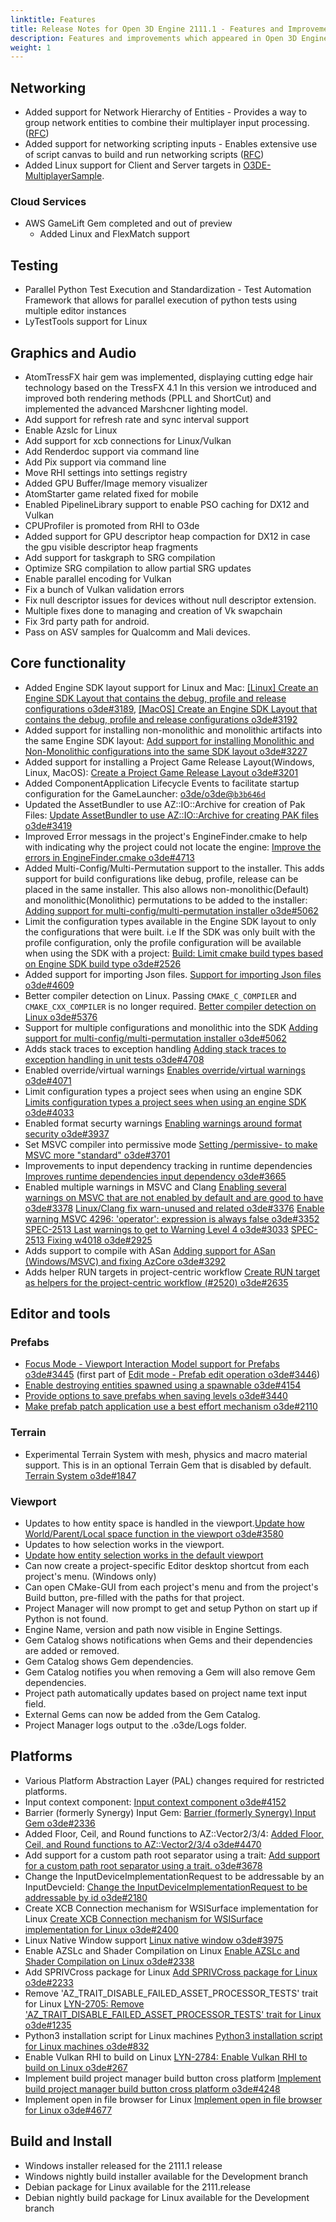 ```yaml
---
linktitle: Features
title: Release Notes for Open 3D Engine 2111.1 - Features and Improvements
description: Features and improvements which appeared in Open 3D Engine release 2111.1.
weight: 1
---
```


## Networking

* Added support for Network Hierarchy of Entities - Provides a way to group network entities to combine their multiplayer input processing. ([RFC](https://github.com/o3de/sig-network/blob/main/rfcs/rfc-net-20211005-2-entityhierarchies.md))
* Added support for networking scripting inputs - Enables extensive use of script canvas to build and run networking scripts ([RFC](https://github.com/o3de/sig-network/blob/main/rfcs/rfc-net-20211005-1-inputscripting.md))
* Added Linux support for Client and Server targets in [O3DE-MultiplayerSample](https://github.com/o3de/o3de-multiplayersample).

### Cloud Services

* AWS GameLift Gem completed and out of preview 
    * Added Linux and FlexMatch support

## Testing 

* Parallel Python Test Execution and Standardization - Test Automation Framework that allows for parallel execution of python tests using multiple editor instances
* LyTestTools support for Linux

## Graphics and Audio
 
* AtomTressFX hair gem was implemented, displaying cutting edge hair technology based on the TressFX 4.1 In this version we introduced and improved both rendering methods (PPLL and ShortCut) and implemented the advanced Marshcner lighting model.
* Add support for refresh rate and sync interval support
* Enable Azslc for Linux
* Add support for xcb connections for Linux/Vulkan
* Add Renderdoc support via command line
* Add Pix support via command line
* Move RHI settings into settings registry
* Added GPU Buffer/Image memory visualizer
* AtomStarter game related fixed for mobile
* Enabled PipelineLibrary support to enable PSO caching for DX12 and Vulkan
* CPUProfiler is promoted from RHI to O3de
* Added support for GPU descriptor heap compaction for DX12 in case the gpu visible descriptor heap fragments
* Add support for taskgraph to SRG compilation
* Optimize SRG compilation to allow partial SRG updates
* Enable parallel encoding for Vulkan
* Fix a bunch of Vulkan validation errors
* Fix null descriptor issues for devices without null descriptor extension.
* Multiple fixes done to managing and creation of Vk swapchain
* Fix 3rd party path for android.
* Pass on ASV samples for Qualcomm and Mali devices.

## Core functionality

* Added Engine SDK layout support for Linux and Mac: [[Linux] Create an Engine SDK Layout that contains the debug, profile and release configurations o3de#3189](https://github.com/o3de/o3de/issues/3189), [[MacOS] Create an Engine SDK Layout that contains the debug, profile and release configurations o3de#3192](https://github.com/o3de/o3de/issues/3192)
* Added support for installing non-monolithic and monolithic artifacts into the same Engine SDK layout: [Add support for installing Monolithic and Non-Monolithic configurations into the same SDK layout o3de#3227](https://github.com/o3de/o3de/issues/3227)
* Added support for installing a Project Game Release Layout(Windows, Linux, MacOS): [Create a Project Game Release Layout o3de#3201](https://github.com/o3de/o3de/issues/3201)
* Added ComponentApplication Lifecycle Events to facilitate startup configuration for the GameLauncher: [o3de/o3de@`b3b646d`](https://github.com/o3de/o3de/commit/b3b646dad9c16d4a93cf1058034329c615c1a54b) 
* Updated the AssetBundler to use AZ::IO::Archive for creation of Pak Files: [Update AssetBundler to use AZ::IO::Archive for creating PAK files o3de#3419](https://github.com/o3de/o3de/issues/3419)
* Improved Error messags in the project's EngineFinder.cmake to help with indicating why the project could not locate the engine: [Improve the errors in EngineFinder.cmake o3de#4713](https://github.com/o3de/o3de/pull/4713)
* Added Multi-Config/Multi-Permutation support to the installer. This adds support for build configurations like debug, profile, release can be placed in the same installer. This also allows non-monolithic(Default) and monolithic(Monolithic) permutations to be added to the installer: [Adding support for multi-config/multi-permutation installer o3de#5062](https://github.com/o3de/o3de/pull/5062)
* Limit the configuration types available in the Engine SDK layout to only the configurations that were built. i.e If the SDK was only built with the profile configuration, only the profile configuration will be available when using the SDK with a project: [Build: Limit cmake build types based on Engine SDK build type o3de#2526](https://github.com/o3de/o3de/issues/2526)
* Added support for importing Json files. [Support for importing Json files o3de#4609](https://github.com/o3de/o3de/pull/4609)
* Better compiler detection on Linux. Passing `CMAKE_C_COMPILER` and `CMAKE_CXX_COMPILER` is no longer required. [Better compiler detection on Linux o3de#5376](https://github.com/o3de/o3de/pull/5376)
* Support for multiple configurations and monolithic into the SDK [Adding support for multi-config/multi-permutation installer o3de#5062](https://github.com/o3de/o3de/pull/5062)
* Adds stack traces to exception handling [Adding stack traces to exception handling in unit tests o3de#4708](https://github.com/o3de/o3de/pull/4708)
* Enabled override/virtual warnings [Enables override/virtual warnings o3de#4071](https://github.com/o3de/o3de/pull/4071)
* Limit configuration types a project sees when using an engine SDK [Limits configuration types a project sees when using an engine SDK o3de#4033](https://github.com/o3de/o3de/pull/4033)
* Enabled format securty warnings [Enabling warnings around format security o3de#3937](https://github.com/o3de/o3de/pull/3937)
* Set MSVC compiler into permissive mode [Setting /permissive- to make MSVC more "standard" o3de#3701](https://github.com/o3de/o3de/pull/3701)
* Improvements to input dependency tracking in runtime dependencies [Improves runtime dependencies input dependency o3de#3665](https://github.com/o3de/o3de/pull/3665)
* Enabled multiple warnings in MSVC and Clang [Enabling several warnings on MSVC that are not enabled by default and are good to have o3de#3378](https://github.com/o3de/o3de/pull/3378) [Linux/Clang fix warn-unused and related o3de#3376](https://github.com/o3de/o3de/pull/3376) [Enable warning MSVC 4296: 'operator': expression is always false o3de#3352](https://github.com/o3de/o3de/pull/3352) [SPEC-2513 Last warnings to get to Warning Level 4 o3de#3033](https://github.com/o3de/o3de/pull/3033) [SPEC-2513 Fixing w4018 o3de#2925](https://github.com/o3de/o3de/pull/2925)
* Adds support to compile with ASan [Adding support for ASan (Windows/MSVC) and fixing AzCore o3de#3292](https://github.com/o3de/o3de/pull/3292)
* Adds helper RUN targets in project-centric workflow [Create RUN target as helpers for the project-centric workflow (#2520) o3de#2635](https://github.com/o3de/o3de/pull/2635)

## Editor and tools

### Prefabs

* [Focus Mode - Viewport Interaction Model support for Prefabs o3de#3445](https://github.com/o3de/o3de/issues/3445) (first part of [Edit mode - Prefab edit operation o3de#3446](https://github.com/o3de/o3de/issues/3446)) 
* [Enable destroying entities spawned using a spawnable o3de#4154](https://github.com/o3de/o3de/pull/4154) 
* [Provide options to save prefabs when saving levels o3de#3440](https://github.com/o3de/o3de/pull/3440) 
* [Make prefab patch application use a best effort mechanism o3de#2110](https://github.com/o3de/o3de/pull/2110)

### Terrain

* Experimental Terrain System with mesh, physics and macro material support. This is in an optional Terrain Gem that is disabled by default. [Terrain System o3de#1847](https://github.com/o3de/o3de/issues/1847)

### Viewport

* Updates to how entity space is handled in the viewport.[Update how World/Parent/Local space function in the viewport o3de#3580](https://github.com/o3de/o3de/issues/3580)
* Updates to how selection works in the viewport.
* [Update how entity selection works in the default viewport](https://github.com/o3de/o3de/issues/3578)
* Can now create a project-specific Editor desktop shortcut from each project's menu. (Windows only)
* Can open CMake-GUI from each project's menu and from the project's Build button, pre-filled with the paths for that project.
* Project Manager will now prompt to get and setup Python on start up if Python is not found.
* Engine Name, version and path now visible in Engine Settings.
* Gem Catalog shows notifications when Gems and their dependencies are added or removed.
* Gem Catalog shows Gem dependencies.
* Gem Catalog notifies you when removing a Gem will also remove Gem dependencies.
* Project path automatically updates based on project name text input field.
* External Gems can now be added from the Gem Catalog.
* Project Manager logs output to the .o3de/Logs folder.

## Platforms

* Various Platform Abstraction Layer (PAL) changes required for restricted platforms. 
* Input context component: [Input context component o3de#4152](https://github.com/o3de/o3de/pull/4152)
* Barrier (formerly Synergy) Input Gem: [Barrier (formerly Synergy) Input Gem o3de#2336](https://github.com/o3de/o3de/pull/2336) 
* Added Floor, Ceil, and Round functions to AZ::Vector2/3/4: [Added Floor, Ceil, and Round functions to AZ::Vector2/3/4 o3de#4470](https://github.com/o3de/o3de/pull/4470) 
* Add support for a custom path root separator using a trait: [Add support for a custom path root separator using a trait. o3de#3678](https://github.com/o3de/o3de/pull/3678) 
* Change the InputDeviceImplementationRequest to be addressable by an InputDevcieId: [Change the InputDeviceImplementationRequest to be addressable by id o3de#2180](https://github.com/o3de/o3de/pull/2180) 
* Create XCB Connection mechanism for WSISurface implementation for Linux [Create XCB Connection mechanism for WSISurface implementation for Linux o3de#2400](https://github.com/o3de/o3de/pull/2400) 
* Linux Native Window support [Linux native window o3de#3975](https://github.com/o3de/o3de/pull/3975)
* Enable AZSLc and Shader Compilation on Linux [Enable AZSLc and Shader Compilation on Linux o3de#2338](https://github.com/o3de/o3de/pull/2338) 
* Add SPRIVCross package for Linux [Add SPRIVCross package for Linux o3de#2233](https://github.com/o3de/o3de/pull/2233)
* Remove 'AZ_TRAIT_DISABLE_FAILED_ASSET_PROCESSOR_TESTS' trait for Linux [LYN-2705: Remove 'AZ_TRAIT_DISABLE_FAILED_ASSET_PROCESSOR_TESTS' trait for Linux o3de#1235](https://github.com/o3de/o3de/pull/1235) 
* Python3 installation script for Linux machines [Python3 installation script for Linux machines o3de#832](https://github.com/o3de/o3de/pull/832) 
* Enable Vulkan RHI to build on Linux [LYN-2784: Enable Vulkan RHI to build on Linux o3de#267](https://github.com/o3de/o3de/pull/267) 
* Implement build project manager build button cross platform [Implement build project manager build button cross platform o3de#4248](https://github.com/o3de/o3de/pull/4248) 
* Implement open in file browser for Linux [Implement open in file browser for Linux o3de#4677](https://github.com/o3de/o3de/pull/4677)

## Build and Install

* Windows installer released for the 2111.1 release
* Windows nightly build installer available for the Development branch
* Debian package for Linux available for the 2111.release
* Debian nightly build package for Linux available for the Development branch

